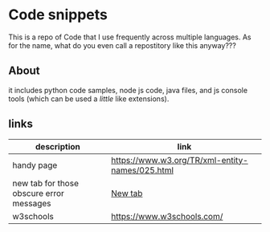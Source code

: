 # Code snippets
This is a repo of Code that I use frequently across multiple languages. As for the name, what do you even call a repostitory like this anyway???

## About
it includes python code samples, node js code, java files, and js console tools (which can be used a *little* like extensions).

## links
| description | link |
| ----------- | ---- |
| handy page  | https://www.w3.org/TR/xml-entity-names/025.html |
| new tab for those obscure error messages | <a href="chrome://newtab" target="_blank">New tab</a> |
| w3schools | https://www.w3schools.com/ |
